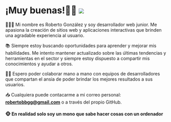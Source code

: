 # ¡Muy buenas!👋🏼 <a href="https://github.com/Rob-Gon/Rob-Gon/blob/main/README%20EN.md"><img src="https://raw.githubusercontent.com/codenautas/multilang/master/img/lang-en.png"></img></a>

👨🏻‍💻 Mi nombre es Roberto González y soy desarrollador web junior. Me apasiona la creación de sitios web y aplicaciones interactivas que brinden una agradable experiencia al usuario.

📚 Siempre estoy buscando oportunidades para aprender y mejorar mis habilidades. Me intento mantener actualizado sobre las últimas tendencias y herramientas en el sector y siempre estoy dispuesto a compartir mis conocimientos y ayudar a otros.

🤝🏼 Espero poder colaborar mano a mano con equipos de desarrolladores que compartan el ansia de poder brindar los mejores resultados a sus usuarios.

📥 Cualquiera puede contacarme a mi correo personal: <a href="mailto:robertobbgg@gmail.com">**robertobbgg@gmail.com**</a> o a través del propio GitHub.

#### 🐵 En realidad solo soy un mono que sabe hacer cosas con un ordenador
